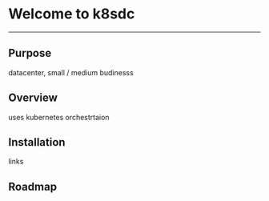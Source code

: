 # Welcome to k8sdc

<hr>

## Purpose

datacenter, small / medium budinesss



## Overview

uses kubernetes orchestrtaion



## Installation

links


## Roadmap